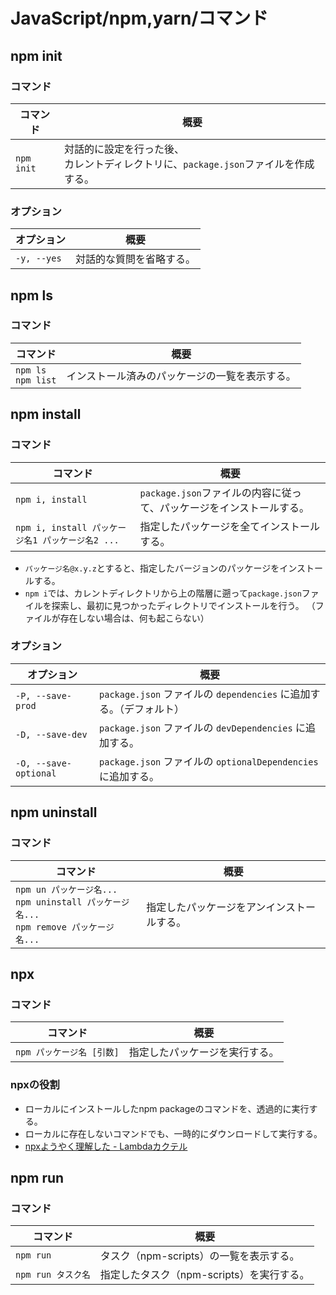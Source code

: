 # JavaScript/npm,yarn/コマンド

## npm init

### コマンド

| コマンド   | 概要                                                         |
| ---------- | ------------------------------------------------------------ |
| `npm init` | 対話的に設定を行った後、<br />カレントディレクトリに、`package.json`ファイルを作成する。 |

### オプション

| オプション  | 概要                     |
| ----------- | ------------------------ |
| `-y, --yes` | 対話的な質問を省略する。 |

## npm ls

### コマンド

| コマンド                 | 概要                                           |
| ------------------------ | ---------------------------------------------- |
| `npm ls`<br />`npm list` | インストール済みのパッケージの一覧を表示する。 |

## npm install

### コマンド

| コマンド                                         | 概要                                                         |
| ------------------------------------------------ | ------------------------------------------------------------ |
| `npm i, install`                                 | `package.json`ファイルの内容に従って、パッケージをインストールする。 |
| `npm i, install パッケージ名1 パッケージ名2 ...` | 指定したパッケージを全てインストールする。                   |

- `パッケージ名@x.y.z`とすると、指定したバージョンのパッケージをインストールする。
- `npm i`では、カレントディレクトリから上の階層に遡って`package.json`ファイルを探索し、最初に見つかったディレクトリでインストールを行う。
  （ファイルが存在しない場合は、何も起こらない）

### オプション

| オプション             | 概要                                                         |
| --------------------- | ------------------------------------------------------------ |
| `-P, --save-prod`     | `package.json` ファイルの `dependencies` に追加する。（デフォルト） |
| `-D, --save-dev`      | `package.json` ファイルの `devDependencies` に追加する。     |
| `-O, --save-optional` | `package.json` ファイルの `optionalDependencies` に追加する。 |

## npm uninstall

### コマンド

| コマンド                                                     | 概要                                       |
| ------------------------------------------------------------ | ------------------------------------------ |
| `npm un パッケージ名...`<br />`npm uninstall パッケージ名...`<br />`npm remove パッケージ名...` | 指定したパッケージをアンインストールする。 |

## npx

### コマンド

| コマンド                  | 概要                           |
| ------------------------- | ------------------------------ |
| `npm パッケージ名 [引数]` | 指定したパッケージを実行する。 |

### npxの役割

- ローカルにインストールしたnpm packageのコマンドを、透過的に実行する。
- ローカルに存在しないコマンドでも、一時的にダウンロードして実行する。
- [npxようやく理解した - Lambdaカクテル](https://blog.3qe.us/entry/2019/10/17/150753)

## npm run

### コマンド

| コマンド           | 概要                                      |
| ------------------ | ----------------------------------------- |
| `npm run`          | タスク（npm-scripts）の一覧を表示する。   |
| `npm run タスク名` | 指定したタスク（npm-scripts）を実行する。 |
